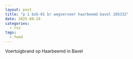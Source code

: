 ```yaml
---
layout: post
title: "p 1 bzb-01 br wegvervoer haarbeemd bavel 205332"
date: 2025-08-24
categories: 
  - rss
tags: 
  - feed
---
```


Voertuigbrand op Haarbeemd in Bavel
